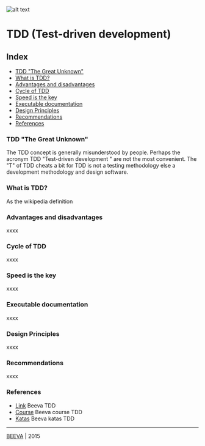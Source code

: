 ![alt text](https://github.com/beeva-danielpetrovic/beeva-best-practices/blob/master/agile/developerTeamScrum/TDD/static/Que-es-TDD.png "TDD")
# TDD (Test-driven development)

## Index

* [TDD "The Great Unknown"](#tdd-the-great-unknown)
* [What is TDD?](#what-is-tdd)
* [Advantages and disadvantages](#advantages-and-disadvantages)
* [Cycle of TDD](#cycle-of-tdd)
* [Speed is the key](#speed-is-the-key)
* [Executable documentation](#executable-documentation)
* [Design Principles](#design-principles)
* [Recommendations](#recommendations)
* [References](#references)

### TDD "The Great Unknown" 
The TDD concept is generally misunderstood by people. Perhaps the acronym TDD "Test-driven development " are not the most convenient. The "T" of TDD cheats a bit for TDD is not a testing methodology else a development methodology and design software.

### What is TDD?
As the wikipedia definition

### Advantages and disadvantages
xxxx

### Cycle of TDD 
xxxx

### Speed is the key 
xxxx

### Executable documentation 
xxxx

### Design Principles 
xxxx

### Recommendations 
xxxx



### References

* [Link](https://www.beeva.com/beeva-view/metodologiasagiles/desarrollo-dirigido-por-test-el-gran-desconocido/) Beeva TDD
* [Course](https://github.com/beeva-danielpetrovic/beeva-curso-tdd) Beeva course TDD
* [Katas](https://github.com/beeva-danielpetrovic/beeva-taller-tdd/tree/master) Beeva katas TDD

___

[BEEVA](http://www.beeva.com) | 2015
